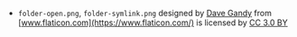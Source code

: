 
- `folder-open.png`, `folder-symlink.png` designed by [Dave Gandy](https://www.flaticon.com/authors/dave-gandy)
 from [www.flaticon.com](https://www.flaticon.com/) is licensed by [CC 3.0 BY](http://creativecommons.org/licenses/by/3.0/)
